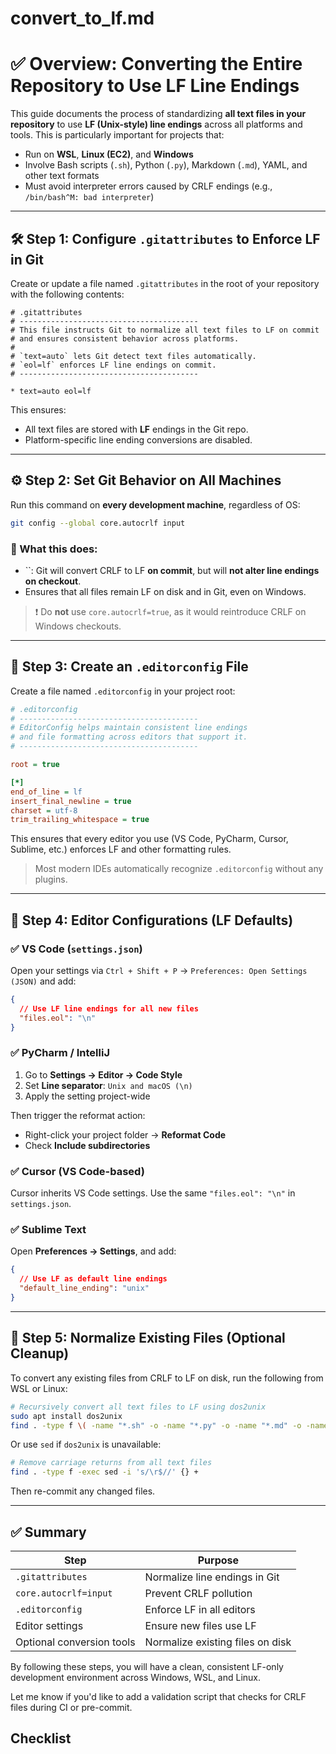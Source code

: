 # convert\_to\_lf.md

# ✅ Overview: Converting the Entire Repository to Use LF Line Endings

This guide documents the process of standardizing **all text files in your repository** to use **LF (Unix-style) line endings** across all platforms and tools. This is particularly important for projects that:

- Run on **WSL**, **Linux (EC2)**, and **Windows**
- Involve Bash scripts (`.sh`), Python (`.py`), Markdown (`.md`), YAML, and other text formats
- Must avoid interpreter errors caused by CRLF endings (e.g., `/bin/bash^M: bad interpreter`)

---

## 🛠️ Step 1: Configure `.gitattributes` to Enforce LF in Git

Create or update a file named `.gitattributes` in the root of your repository with the following contents:

```gitattributes
# .gitattributes
# ----------------------------------------
# This file instructs Git to normalize all text files to LF on commit
# and ensures consistent behavior across platforms.
#
# `text=auto` lets Git detect text files automatically.
# `eol=lf` enforces LF line endings on commit.
# ----------------------------------------

* text=auto eol=lf
```

This ensures:

- All text files are stored with **LF** endings in the Git repo.
- Platform-specific line ending conversions are disabled.

---

## ⚙️ Step 2: Set Git Behavior on All Machines

Run this command on **every development machine**, regardless of OS:

```bash
git config --global core.autocrlf input
```

### 📘 What this does:

- ``: Git will convert CRLF to LF **on commit**, but will **not alter line endings on checkout**.
- Ensures that all files remain LF on disk and in Git, even on Windows.

> ❗ Do **not** use `core.autocrlf=true`, as it would reintroduce CRLF on Windows checkouts.

---

## 🧾 Step 3: Create an `.editorconfig` File

Create a file named `.editorconfig` in your project root:

```ini
# .editorconfig
# ----------------------------------------
# EditorConfig helps maintain consistent line endings
# and file formatting across editors that support it.
# ----------------------------------------

root = true

[*]
end_of_line = lf
insert_final_newline = true
charset = utf-8
trim_trailing_whitespace = true
```

This ensures that every editor you use (VS Code, PyCharm, Cursor, Sublime, etc.) enforces LF and other formatting rules.

> Most modern IDEs automatically recognize `.editorconfig` without any plugins.

---

## 🧠 Step 4: Editor Configurations (LF Defaults)

### ✅ VS Code (`settings.json`)

Open your settings via `Ctrl + Shift + P` → `Preferences: Open Settings (JSON)` and add:

```json
{
  // Use LF line endings for all new files
  "files.eol": "\n"
}
```

### ✅ PyCharm / IntelliJ

1. Go to **Settings → Editor → Code Style**
2. Set **Line separator**: `Unix and macOS (\n)`
3. Apply the setting project-wide

Then trigger the reformat action:

- Right-click your project folder → **Reformat Code**
- Check **Include subdirectories**

### ✅ Cursor (VS Code-based)

Cursor inherits VS Code settings. Use the same `"files.eol": "\n"` in `settings.json`.

### ✅ Sublime Text

Open **Preferences → Settings**, and add:

```json
{
  // Use LF as default line endings
  "default_line_ending": "unix"
}
```

---

## 🔁 Step 5: Normalize Existing Files (Optional Cleanup)

To convert any existing files from CRLF to LF on disk, run the following from WSL or Linux:

```bash
# Recursively convert all text files to LF using dos2unix
sudo apt install dos2unix
find . -type f \( -name "*.sh" -o -name "*.py" -o -name "*.md" -o -name "*.txt" -o -name "*.yml" \) -exec dos2unix {} +
```

Or use `sed` if `dos2unix` is unavailable:

```bash
# Remove carriage returns from all text files
find . -type f -exec sed -i 's/\r$//' {} +
```

Then re-commit any changed files.

---

## ✅ Summary

| Step                      | Purpose                          |
| ------------------------- | -------------------------------- |
| `.gitattributes`          | Normalize line endings in Git    |
| `core.autocrlf=input`     | Prevent CRLF pollution           |
| `.editorconfig`           | Enforce LF in all editors        |
| Editor settings           | Ensure new files use LF          |
| Optional conversion tools | Normalize existing files on disk |

By following these steps, you will have a clean, consistent LF-only development environment across Windows, WSL, and Linux.

Let me know if you'd like to add a validation script that checks for CRLF files during CI or pre-commit.


## Checklist
